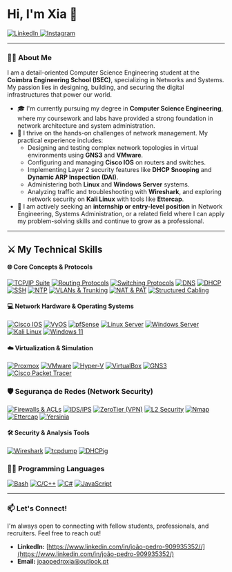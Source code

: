 # Hi, I'm Xia 👋

<a href="https://www.linkedin.com/in/joaopedroxia/" target="_blank">
  <img src="https://img.shields.io/badge/LinkedIn-0077B5?style=for-the-badge&logo=linkedin&logoColor=white" alt="LinkedIn">
</a>
<a href="https://www.instagram.com/joaopxia/" target="_blank">
  <img src="https://img.shields.io/badge/Instagram-E4405F?style=for-the-badge&logo=instagram&logoColor=white" alt="Instagram">
</a>

---

### 👨‍💻 About Me

I am a detail-oriented Computer Science Engineering student at the **Coimbra Engineering School (ISEC)**, specializing in Networks and Systems. My passion lies in designing, building, and securing the digital infrastructures that power our world.

*   🎓 I'm currently pursuing my degree in **Computer Science Engineering**, where my coursework and labs have provided a strong foundation in network architecture and system administration.
*   🔧 I thrive on the hands-on challenges of network management. My practical experience includes:
    *   Designing and testing complex network topologies in virtual environments using **GNS3** and **VMware**.
    *   Configuring and managing **Cisco IOS** on routers and switches.
    *   Implementing Layer 2 security features like **DHCP Snooping** and **Dynamic ARP Inspection (DAI)**.
    *   Administering both **Linux** and **Windows Server** systems.
    *   Analyzing traffic and troubleshooting with **Wireshark**, and exploring network security on **Kali Linux** with tools like **Ettercap**.
*   🚀 I am actively seeking an **internship or entry-level position** in Network Engineering, Systems Administration, or a related field where I can apply my problem-solving skills and continue to grow as a professional.

---
## ⚔️ My Technical Skills

#### 🌐 Core Concepts & Protocols
[![TCP/IP Suite](https://img.shields.io/badge/TCP/IP_Suite-0078D4?style=for-the-badge&logo=docsdotrs&logoColor=white)](https://pt.wikipedia.org/wiki/Arquitetura_TCP/IP)
[![Routing Protocols](https://img.shields.io/badge/Routing_Protocols-8A2BE2?style=for-the-badge&logo=cisco&logoColor=white)](https://www.cisco.com/c/en/us/support/docs/ip/enhanced-interior-gateway-routing-protocol-eigrp/8651-21.html)
[![Switching Protocols](https://img.shields.io/badge/Switching_Protocols-3A404D?style=for-the-badge&logo=cisco&logoColor=white)](https://www.ciscopress.com/articles/article.asp?p=2832407&seqNum=3)
[![DNS](https://img.shields.io/badge/DNS-F8931F?style=for-the-badge&logo=cloudflare&logoColor=white)](https://www.cloudflare.com/learning/dns/what-is-dns/)
[![DHCP](https://img.shields.io/badge/DHCP-005073?style=for-the-badge&logo=serverfault&logoColor=white)](https://www.infoblox.com/glossary/dhcp-what-is-dhcp/)
[![SSH](https://img.shields.io/badge/SSH-2E3440?style=for-the-badge&logo=gnu-bash&logoColor=white)](https://www.ssh.com/academy/ssh)
[![NTP](https://img.shields.io/badge/NTP-663399?style=for-the-badge&logo=chrony&logoColor=white)](https://www.ntp.org/)
[![VLANs & Trunking](https://img.shields.io/badge/VLANs_&_Trunking-00979D?style=for-the-badge&logo=ieee&logoColor=white)](https://www.juniper.net/documentation/en_US/junos/topics/concept/vlans-ex-series-understanding.html)
[![NAT & PAT](https://img.shields.io/badge/NAT_&_PAT-FF6A00?style=for-the-badge&logo=fortinet&logoColor=white)](https://www.geeksforgeeks.org/network-address-translation-nat/)
[![Structured Cabling](https://img.shields.io/badge/Cablagem_Estruturada-C4C4C4?style=for-the-badge&logo=ieee&logoColor=black)](https://pt.wikipedia.org/wiki/Cabeamento_estruturado)

#### 💻 Network Hardware & Operating Systems
[![Cisco IOS](https://img.shields.io/badge/Cisco_IOS-005073?style=for-the-badge&logo=cisco&logoColor=white)](https://www.cisco.com/c/en/us/products/ios-nx-os-software/ios-software/index.html)
[![VyOS](https://img.shields.io/badge/VyOS-544F74?style=for-the-badge&logo=vyos&logoColor=white)](https://vyos.io/)
[![pfSense](https://img.shields.io/badge/pfSense-B80000?style=for-the-badge&logo=pfsense&logoColor=white)](https://www.pfsense.org/)
[![Linux Server](https://img.shields.io/badge/Linux_Server-FCC624?style=for-the-badge&logo=linux&logoColor=black)](https://www.linux.org/)
[![Windows Server](https://img.shields.io/badge/Windows_Server-0078D6?style=for-the-badge&logo=windows-server&logoColor=white)](https://www.microsoft.com/en-us/windows-server)
[![Kali Linux](https://img.shields.io/badge/Kali_Linux-557C94?style=for-the-badge&logo=kali-linux&logoColor=white)](https://www.kali.org/)
[![Windows 11](https://img.shields.io/badge/Windows_11-0078D4?style=for-the-badge&logo=windows-11&logoColor=white)](https://www.microsoft.com/windows/windows-11)

#### ☁️ Virtualization & Simulation
[![Proxmox](https://img.shields.io/badge/Proxmox-E67300?style=for-the-badge&logo=proxmox&logoColor=white)](https://www.proxmox.com/en/)
[![VMware](https://img.shields.io/badge/VMware-607078?style=for-the-badge&logo=vmware&logoColor=white)](https://www.vmware.com/)
[![Hyper-V](https://img.shields.io/badge/Hyper--V-0078D6?style=for-the-badge&logo=microsoft&logoColor=white)](https://learn.microsoft.com/en-us/virtualization/hyper-v-on-windows/about/)
[![VirtualBox](https://img.shields.io/badge/VirtualBox-2171A9?style=for-the-badge&logo=virtualbox&logoColor=white)](https://www.virtualbox.org/)
[![GNS3](https://img.shields.io/badge/GNS3-1F648A?style=for-the-badge&logo=gns3&logoColor=white)](https://www.gns3.com/)
[![Cisco Packet Tracer](https://img.shields.io/badge/Packet_Tracer-005073?style=for-the-badge&logo=cisco&logoColor=white)](https://www.netacad.com/courses/packet-tracer)

### 🛡️ Segurança de Redes (Network Security)
[![Firewalls & ACLs](https://img.shields.io/badge/Firewalls_&_ACLs-D22B2B?style=for-the-badge&logo=paloaltosoftware&logoColor=white)](https://www.cisco.com/c/en/us/td/docs/ios-xml/ios/sec_data_acl/configuration/15-mt/sec-data-acl-15-mt-book.html)
[![IDS/IPS](https://img.shields.io/badge/IDS/IPS-4A90E2?style=for-the-badge&logo=snort&logoColor=white)](https://www.snort.org/)
[![ZeroTier (VPN)](https://img.shields.io/badge/ZeroTier_VPN-FF9900?style=for-the-badge&logo=zerotier&logoColor=black)](https://www.zerotier.com/)
[![L2 Security](https://img.shields.io/badge/L2_Security-00A98F?style=for-the-badge&logo=arista&logoColor=white)](https://www.practicalnetworking.net/series/layer-2-security/layer-2-security-attacks/)
[![Nmap](https://img.shields.io/badge/Nmap-085394?style=for-the-badge&logo=nmap&logoColor=white)](https://nmap.org/)
[![Ettercap](https://img.shields.io/badge/Ettercap-E0E0E0?style=for-the-badge&logo=kalilinux&logoColor=black)](https://www.ettercap-project.org/)
[![Yersinia](https://img.shields.io/badge/Yersinia-000000?style=for-the-badge&logo=kalilinux&logoColor=white)](https://tools.kali.org/information-gathering/yersinia)

#### 🛠️ Security & Analysis Tools
[![Wireshark](https://img.shields.io/badge/Wireshark-1679A7?style=for-the-badge&logo=wireshark&logoColor=white)](https://www.wireshark.org/)
[![tcpdump](https://img.shields.io/badge/tcpdump-D1E0E0?style=for-the-badge&logo=linux&logoColor=black)](https://www.tcpdump.org/)
[![DHCPig](https://img.shields.io/badge/DHCPig-E84D1F?style=for-the-badge&logo=python&logoColor=white)](https://github.com/kamorin/DHCPig)

### 👨‍💻 Programming Languages
[![Bash](https://img.shields.io/badge/Bash-4EAA25?style=for-the-badge&logo=gnu-bash&logoColor=white)](https://www.gnu.org/software/bash/)
[![C/C++](https://img.shields.io/badge/C_&_C++-00599C?style=for-the-badge&logo=cplusplus&logoColor=white)](https://isocpp.org/)
[![C#](https://img.shields.io/badge/C%23-239120?style=for-the-badge&logo=c-sharp&logoColor=white)](https://docs.microsoft.com/en-us/dotnet/csharp/)
[![JavaScript](https://img.shields.io/badge/JavaScript-F7DF1E?style=for-the-badge&logo=javascript&logoColor=black)](https://developer.mozilla.org/en-US/docs/Web/JavaScript)

---

### 📫 Let's Connect!

I'm always open to connecting with fellow students, professionals, and recruiters. Feel free to reach out!

*   **LinkedIn:** [https://www.linkedin.com/in/joão-pedro-909935352//](https://www.linkedin.com/in/joão-pedro-909935352/)
*   **Email:** [joaopedroxia@outlook.pt](mailto:joaopedroxia@outlook.pt)
